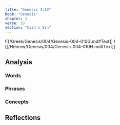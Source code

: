 ```yaml
---
title: "Genesis 4:10"
book: "Genesis"
chapter: 4
verse: 10
section: "Cain's Sin"
---
```

![[/Greek/Genesis/004/Genesis-004-010G.md#Text]]
![[/Hebrew/Genesis/004/Genesis-004-010H.md#Text]]

## Analysis

### Words

### Phrases

### Concepts

## Reflections
